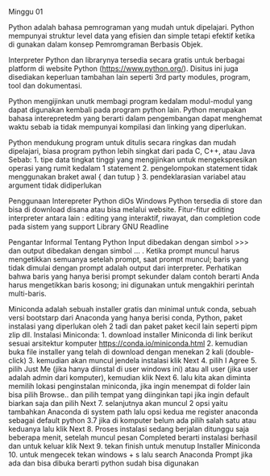 Minggu 01

Python adalah bahasa pemrograman yang mudah untuk dipelajari. Python mempunyai struktur level data yang efisien dan simple tetapi efektif ketika di gunakan dalam konsep Pemromgraman Berbasis Objek.

Interpreter Python dan librarynya tersedia secara gratis untuk berbagai platform di website Python (https://www.python.org/). Disitus ini juga disediakan keperluan tambahan lain seperti 3rd party modules, program, tool dan dokumentasi.

Python mengijinkan unutk membagi program kedalam modul-modul yang dapat digunakan kembali pada program python lain. Python merupakan bahasa interepretedm yang berarti dalam pengembangan dapat menghemat waktu sebab ia tidak mempunyai kompilasi dan linking yang diperlukan.

Python mendukung program untuk ditulis secara ringkas dan mudah dipelajari, biasa program python lebih singkat dari pada C, C++, atau Java Sebab:
    1. tipe data tingkat tinggi yang mengijinkan untuk mengekspresikan operasi yang rumit kedalam 1 statement
    2. pengelompokan statement tidak menggunakan braket awal { dan tutup }
    3. pendeklarasian variabel atau argument tidak didiperlukan

Penggunaan Interepreter Python
    diOs Windows Python tersedia di store dan bisa di download disana atau bisa melalui website. Fitur-fitur editing interpreter antara lain : editing yang interaktif, riwayat, dan completion code pada sistem yang support Library GNU Readline

Pengantar Informal Tentang Python
    Input dibedakan dengan simbol >>> dan output dibedakan dengan simbol ... . Ketika prompt muncul harus mengetikkan semuanya setelah prompt, saat prompt muncul; baris yang tidak dimulai dengan prompt adalah output dari interpreter. Perhatikan bahwa baris yang hanya berisi prompt sekunder dalam contoh berarti Anda harus mengetikkan baris kosong; ini digunakan untuk mengakhiri perintah multi-baris.

Miniconda
    adalah sebuah installer gratis dan minimal untuk conda, sebuah versi bootstarp dari Anaconda yang hanya berisi conda, Python, paket instalasi yang diperlukan oleh 2 tadi dan paket paket kecil lain seperti pipm zlip dll.
Instalasi Miniconda:
    1. download installer Miniconda di link berikut sesuai arsitektur komputer
    https://conda.io/miniconda.html
    2. kemudian buka file installer yang telah di download dengan menekan 2 kali (double-click)
    3. kemudian akan muncul jendela instalasi klik Next
    4. pilih I Agree
    5. pilih Just Me (jika hanya diinstal di user windows ini) atau all user (jika user adalah admin dari komputer), kemudian klik Next
    6. lalu kita akan diminta memilih lokasi penginstalan miniconda, jika ingin menempat di folder lain bisa pilih Browse.. dan pilih tempat yang diinginkan
    tapi jika ingin default biarkan saja dan pilih Next
    7. selanjutnya akan muncul 2 opsi yaitu tambahkan Anaconda di system path lalu opsi kedua me register anaconda sebagai default python 3.7 jika di komputer belum ada
    pilih salah satu atau keduanya lalu klik Next
    8. Proses instalasi sedang berjalan ditunggu saja beberapa menit, setelah muncul pesan Completed berarti instalasi berhasil
    dan untuk keluar klik Next
    9. tekan finish untuk menutup Installer Miniconda
    10. untuk mengecek tekan windows + s lalu search Anaconda Prompt jika ada dan bisa dibuka berarti python sudah bisa digunakan 